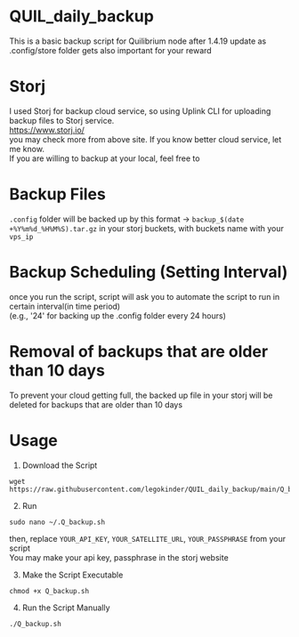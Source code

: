 # QUIL_daily_backup
This is a basic backup script for Quilibrium node after 1.4.19 update as .config/store folder gets also important for your reward

# Storj
I used Storj for backup cloud service, so using Uplink CLI for uploading backup files to Storj service.  
           https://www.storj.io/  
you may check more from above site.
If you know better cloud service, let me know.  
If you are willing to backup at your local, feel free to

# Backup Files
```.config``` folder will be backed up by this format -> ```backup_$(date +%Y%m%d_%H%M%S).tar.gz```
in your storj buckets, with buckets name with your ```vps_ip```

# Backup Scheduling (Setting Interval)
once you run the script, script will ask you to automate the script to run in certain interval(in time period)  
(e.g., '24' for backing up the .config folder every 24 hours)

# Removal of backups that are older than 10 days
To prevent your cloud getting full, the backed up file in your storj will be deleted for backups that are older than 10 days

# Usage
1. Download the Script
```
wget https://raw.githubusercontent.com/legokinder/QUIL_daily_backup/main/Q_backup.sh
```
2. Run
```
sudo nano ~/.Q_backup.sh
```
 then, replace ```YOUR_API_KEY```, ```YOUR_SATELLITE_URL```, ```YOUR_PASSPHRASE``` from your script  
 You may make your api key, passphrase in the storj website
 
 3. Make the Script Executable
```
chmod +x Q_backup.sh
```
 4. Run the Script Manually
```
./Q_backup.sh
```




